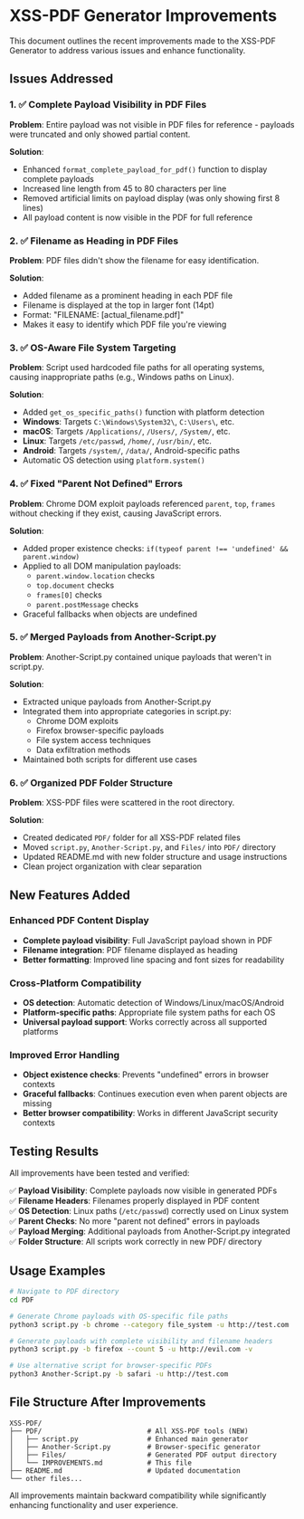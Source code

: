 # XSS-PDF Generator Improvements

This document outlines the recent improvements made to the XSS-PDF Generator to address various issues and enhance functionality.

## Issues Addressed

### 1. ✅ Complete Payload Visibility in PDF Files
**Problem**: Entire payload was not visible in PDF files for reference - payloads were truncated and only showed partial content.

**Solution**: 
- Enhanced `format_complete_payload_for_pdf()` function to display complete payloads
- Increased line length from 45 to 80 characters per line
- Removed artificial limits on payload display (was only showing first 8 lines)
- All payload content is now visible in the PDF for full reference

### 2. ✅ Filename as Heading in PDF Files
**Problem**: PDF files didn't show the filename for easy identification.

**Solution**:
- Added filename as a prominent heading in each PDF file
- Filename is displayed at the top in larger font (14pt) 
- Format: "FILENAME: [actual_filename.pdf]"
- Makes it easy to identify which PDF file you're viewing

### 3. ✅ OS-Aware File System Targeting
**Problem**: Script used hardcoded file paths for all operating systems, causing inappropriate paths (e.g., Windows paths on Linux).

**Solution**:
- Added `get_os_specific_paths()` function with platform detection
- **Windows**: Targets `C:\Windows\System32\`, `C:\Users\`, etc.
- **macOS**: Targets `/Applications/`, `/Users/`, `/System/`, etc.  
- **Linux**: Targets `/etc/passwd`, `/home/`, `/usr/bin/`, etc.
- **Android**: Targets `/system/`, `/data/`, Android-specific paths
- Automatic OS detection using `platform.system()`

### 4. ✅ Fixed "Parent Not Defined" Errors
**Problem**: Chrome DOM exploit payloads referenced `parent`, `top`, `frames` without checking if they exist, causing JavaScript errors.

**Solution**:
- Added proper existence checks: `if(typeof parent !== 'undefined' && parent.window)`
- Applied to all DOM manipulation payloads:
  - `parent.window.location` checks
  - `top.document` checks  
  - `frames[0]` checks
  - `parent.postMessage` checks
- Graceful fallbacks when objects are undefined

### 5. ✅ Merged Payloads from Another-Script.py
**Problem**: Another-Script.py contained unique payloads that weren't in script.py.

**Solution**:
- Extracted unique payloads from Another-Script.py
- Integrated them into appropriate categories in script.py:
  - Chrome DOM exploits
  - Firefox browser-specific payloads
  - File system access techniques
  - Data exfiltration methods
- Maintained both scripts for different use cases

### 6. ✅ Organized PDF Folder Structure
**Problem**: XSS-PDF files were scattered in the root directory.

**Solution**:
- Created dedicated `PDF/` folder for all XSS-PDF related files
- Moved `script.py`, `Another-Script.py`, and `Files/` into `PDF/` directory
- Updated README.md with new folder structure and usage instructions
- Clean project organization with clear separation

## New Features Added

### Enhanced PDF Content Display
- **Complete payload visibility**: Full JavaScript payload shown in PDF
- **Filename integration**: PDF filename displayed as heading
- **Better formatting**: Improved line spacing and font sizes for readability

### Cross-Platform Compatibility  
- **OS detection**: Automatic detection of Windows/Linux/macOS/Android
- **Platform-specific paths**: Appropriate file system paths for each OS
- **Universal payload support**: Works correctly across all supported platforms

### Improved Error Handling
- **Object existence checks**: Prevents "undefined" errors in browser contexts
- **Graceful fallbacks**: Continues execution even when parent objects are missing
- **Better browser compatibility**: Works in different JavaScript security contexts

## Testing Results

All improvements have been tested and verified:

✅ **Payload Visibility**: Complete payloads now visible in generated PDFs  
✅ **Filename Headers**: Filenames properly displayed in PDF content  
✅ **OS Detection**: Linux paths (`/etc/passwd`) correctly used on Linux system  
✅ **Parent Checks**: No more "parent not defined" errors in payloads  
✅ **Payload Merging**: Additional payloads from Another-Script.py integrated  
✅ **Folder Structure**: All scripts work correctly in new PDF/ directory  

## Usage Examples

```bash
# Navigate to PDF directory
cd PDF

# Generate Chrome payloads with OS-specific file paths
python3 script.py -b chrome --category file_system -u http://test.com

# Generate payloads with complete visibility and filename headers  
python3 script.py -b firefox --count 5 -u http://evil.com -v

# Use alternative script for browser-specific PDFs
python3 Another-Script.py -b safari -u http://test.com
```

## File Structure After Improvements

```
XSS-PDF/
├── PDF/                          # All XSS-PDF tools (NEW)
│   ├── script.py                 # Enhanced main generator  
│   ├── Another-Script.py         # Browser-specific generator
│   ├── Files/                    # Generated PDF output directory
│   └── IMPROVEMENTS.md           # This file
├── README.md                     # Updated documentation
└── other files...
```

All improvements maintain backward compatibility while significantly enhancing functionality and user experience.